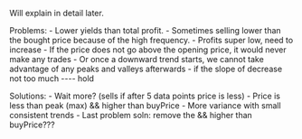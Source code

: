 Will explain in detail later.

Problems:
    - Lower yields than total profit.
    - Sometimes selling lower than the bought price because of the high frequency.
    - Profits super low, need to increase 
    - If the price does not go above the opening price, it would never make any trades
    - Or once a downward trend starts, we cannot take advantage of any peaks and valleys afterwards
    - if the slope of decrease not too much ---- hold

Solutions:
    - Wait more? (sells if after 5 data points price is less)
    - Price is less than peak (max) && higher than buyPrice
    - More variance with small consistent trends
    - Last problem soln: remove the && higher than buyPrice???
